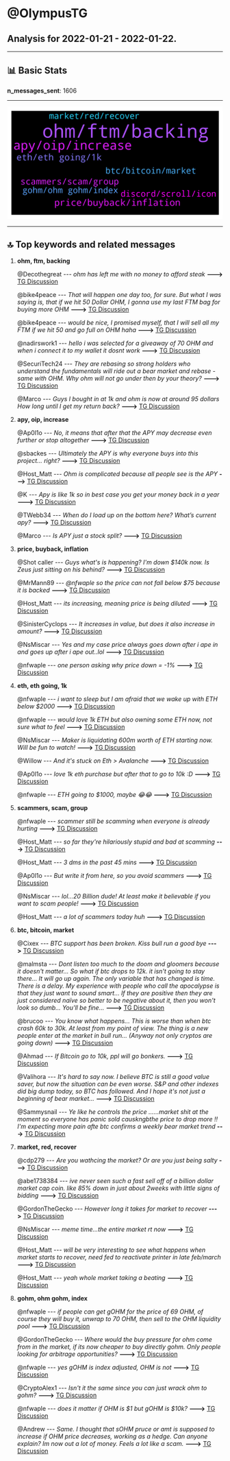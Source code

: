 # **@OlympusTG**
 ## Analysis for **2022-01-21** - **2022-01-22**.

---

## 📊 **Basic Stats**

**n_messages_sent**: 1606

---
![wordcloud](OlympusTG_1Days_wordcloud.png)

---


## 🔝 **Top keywords and related messages**

1. **ohm, ftm, backing**

    @Decothegreat --- *ohm has left me with no money to afford steak* **--->** [TG Discussion](https://t.me/OlympusTG/165226)

    @bike4peace --- *That will happen one day too, for sure. But what I was saying is, that if we hit 50 Dollar OHM, I gonna use my last FTM bag for buying more OHM* **--->** [TG Discussion](https://t.me/OlympusTG/164620)

    @bike4peace --- *would be nice, I promised myself, that I will sell all my FTM if we hit 50 and go full on OHM haha* **--->** [TG Discussion](https://t.me/OlympusTG/164524)

    @nadirswork1 --- *hello i was selected for a giveaway of 70 OHM and when i connect it to my wallet it dosnt work* **--->** [TG Discussion](https://t.me/OlympusTG/163873)

    @SecuriTech24 --- *They are rebasing so strong holders who understand the fundamentals will ride out a bear market and rebase - same with OHM. Why ohm will not go under then by your theory?* **--->** [TG Discussion](https://t.me/OlympusTG/164779)

    @Marco --- *Guys I bought in at 1k and ohm is now at around 95 dollars   How long until I get my return back?* **--->** [TG Discussion](https://t.me/OlympusTG/163497)

2. **apy, oip, increase**

    @Ap0l1o --- *No, it means that after that the APY may decrease even further or stop altogether* **--->** [TG Discussion](https://t.me/OlympusTG/162353)

    @sbackes --- *Ultimately the APY is why everyone buys into this project… right?* **--->** [TG Discussion](https://t.me/OlympusTG/165709)

    @Host_Matt --- *Ohm is complicated because all people see is the APY* **--->** [TG Discussion](https://t.me/OlympusTG/163204)

    @K --- *Apy is like 1k so in best case you get your money back in a year* **--->** [TG Discussion](https://t.me/OlympusTG/163501)

    @TWebb34 --- *When do I load up on the bottom here? What’s current apy?* **--->** [TG Discussion](https://t.me/OlympusTG/164081)

    @Marco --- *Is APY just a stock split?* **--->** [TG Discussion](https://t.me/OlympusTG/164822)

3. **price, buyback, inflation**

    @Shot caller --- *Guys what's is happening? I'm down $140k now. Is Zeus just sitting on his behind?* **--->** [TG Discussion](https://t.me/OlympusTG/164652)

    @MrMann89 --- *@nfwaple so the price can not fall below $75 because it is backed* **--->** [TG Discussion](https://t.me/OlympusTG/163355)

    @Host_Matt --- *its increasing, meaning price is being diluted* **--->** [TG Discussion](https://t.me/OlympusTG/163187)

    @SinisterCyclops --- *It increases in value, but does it also increase in amount?* **--->** [TG Discussion](https://t.me/OlympusTG/165410)

    @NsMiscar --- *Yes and my case price always goes down after i ape in and goes up after i ape out..lol* **--->** [TG Discussion](https://t.me/OlympusTG/162231)

    @nfwaple --- *one person asking why price down = -1%* **--->** [TG Discussion](https://t.me/OlympusTG/162789)

4. **eth, eth going, 1k**

    @nfwaple --- *i want to sleep but I am afraid that we wake up with ETH below $2000* **--->** [TG Discussion](https://t.me/OlympusTG/165439)

    @nfwaple --- *would love 1k ETH but also owning some ETH now, not sure what to feel* **--->** [TG Discussion](https://t.me/OlympusTG/164117)

    @NsMiscar --- *Maker is liquidating 600m worth of ETH starting now. Will be fun to watch!* **--->** [TG Discussion](https://t.me/OlympusTG/164105)

    @Willow --- *And it's stuck on Eth > Avalanche* **--->** [TG Discussion](https://t.me/OlympusTG/163534)

    @Ap0l1o --- *love 1k eth purchase but after that to go to 10k :D* **--->** [TG Discussion](https://t.me/OlympusTG/164120)

    @nfwaple --- *ETH going to $1000, maybe 😂😂* **--->** [TG Discussion](https://t.me/OlympusTG/162845)

5. **scammers, scam, group**

    @nfwaple --- *scammer still be scamming when everyone is already hurting* **--->** [TG Discussion](https://t.me/OlympusTG/164504)

    @Host_Matt --- *so far they're hilariously stupid and bad at scamming* **--->** [TG Discussion](https://t.me/OlympusTG/162879)

    @Host_Matt --- *3 dms in the past 45 mins* **--->** [TG Discussion](https://t.me/OlympusTG/162761)

    @Ap0l1o --- *But write it from here, so you avoid scammers* **--->** [TG Discussion](https://t.me/OlympusTG/163765)

    @NsMiscar --- *lol...20 Billion dude! At least make it believable if you want to scam people!* **--->** [TG Discussion](https://t.me/OlympusTG/162479)

    @Host_Matt --- *a lot of scammers today huh* **--->** [TG Discussion](https://t.me/OlympusTG/162759)

6. **btc, bitcoin, market**

    @Cixex --- *BTC support has been broken. Kiss bull run a good bye* **--->** [TG Discussion](https://t.me/OlympusTG/162998)

    @malmsta --- *Dont listen too much to the doom and gloomers because it doesn't matter... So what if btc drops to 12k. it isn't going to stay there... It will go up again. The only variable that has changed is time. There is a delay. My experience with people who call the apocalypse is that they just want to sound smart... If they are positive then they are just considered naïve so better to be negative about it, then you won't look so dumb... You'll be fine...* **--->** [TG Discussion](https://t.me/OlympusTG/163566)

    @brucoo --- *You know what happens... This is worse than when btc crash 60k to 30k. At least from my point of view. The thing is a new people enter at the market in bull run... (Anyway not only cryptos are going down)* **--->** [TG Discussion](https://t.me/OlympusTG/164699)

    @Ahmad --- *If Bitcoin go to 10k, ppl will go bonkers.* **--->** [TG Discussion](https://t.me/OlympusTG/164261)

    @Valihora --- *It's hard to say now. I believe BTC is still a good value saver, but now the situation can be even worse. S&P and other indexes did big dump today, so BTC has followed. And I hope it's not just a beginning of bear market...* **--->** [TG Discussion](https://t.me/OlympusTG/163563)

    @Sammysnail --- *Ye like he controls the price ......market shit at the moment so everyone has panic sold causkngbthe price to drop more !! I'm expecting more pain afte btc confirms a weekly bear market trend* **--->** [TG Discussion](https://t.me/OlympusTG/164654)

7. **market, red, recover**

    @cdp279 --- *Are you wathcing the market? Or are you just being salty* **--->** [TG Discussion](https://t.me/OlympusTG/164738)

    @abe1738384 --- *ive never seen such a fast sell off of a billion dollar market cap coin. like 85% down in just about 2weeks with little signs of bidding* **--->** [TG Discussion](https://t.me/OlympusTG/164597)

    @GordonTheGecko --- *However long it takes for market to recover* **--->** [TG Discussion](https://t.me/OlympusTG/163332)

    @NsMiscar --- *meme time...the entire market rt now* **--->** [TG Discussion](https://t.me/OlympusTG/164145)

    @Host_Matt --- *will be very interesting to see what happens when market starts to recover, need fed to reactivate printer in late feb/march* **--->** [TG Discussion](https://t.me/OlympusTG/164551)

    @Host_Matt --- *yeah whole market taking a beating* **--->** [TG Discussion](https://t.me/OlympusTG/162840)

8. **gohm, ohm gohm, index**

    @nfwaple --- *if people can get gOHM for the price of 69 OHM, of course they will buy it, unwrap to 70 OHM, then sell to the OHM liquidity pool* **--->** [TG Discussion](https://t.me/OlympusTG/163309)

    @GordonTheGecko --- *Where would the buy pressure for ohm come from in the market, if its now cheaper to buy directly gohm.  Only people looking for arbitrage opportunities?* **--->** [TG Discussion](https://t.me/OlympusTG/163270)

    @nfwaple --- *yes gOHM is index adjusted, OHM is not* **--->** [TG Discussion](https://t.me/OlympusTG/164956)

    @CryptoAlex1 --- *Isn't it the same since you can just wrack ohm to gohm?* **--->** [TG Discussion](https://t.me/OlympusTG/164953)

    @nfwaple --- *does it matter if OHM is $1 but gOHM is $10k?* **--->** [TG Discussion](https://t.me/OlympusTG/164191)

    @Andrew --- *Same.  I thought that sOHM pruce or amt is supposed to increase if OHM price decreases, working as a hedge. Can anyone explain? Im now out a lot of money. Feels a lot like a scam.* **--->** [TG Discussion](https://t.me/OlympusTG/163349)

